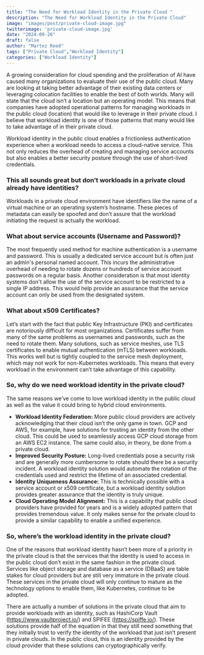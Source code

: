 ```yaml
---
title: "The Need for Workload Identity in the Private Cloud "
description: "The Need for Workload Identity in the Private Cloud"
image: "images/post/private-cloud-image.jpg"
twitterimage: 'private-cloud-image.jpg'
date: "2024-09-26"
draft: false
author: "Martez Reed"
tags: ["Private Cloud","Workload Identity"]
categories: ["Workload Identity"]
---
```


A growing consideration for cloud spending and the proliferation of AI have caused many organizations to evaluate their use of the public cloud. Many are looking at taking better advantage of their existing data centers or leveraging colocation facilities to enable the best of both worlds. Many will state that the cloud isn’t a location but an operating model. This means that companies have adopted operational patterns for managing workloads in the public cloud (location) that would like to leverage in their private cloud. I believe that workload identity is one of those patterns that many would like to take advantage of in their private cloud.

Workload identity in the public cloud enables a frictionless authentication experience when a workload needs to access a cloud-native service. This not only reduces the overhead of creating and managing service accounts but also enables a better security posture through the use of short-lived credentials. 

### This all sounds great but don’t workloads in a private cloud already have identities? 

Workloads in a private cloud environment have identifiers like the name of a virtual machine or an operating system’s hostname. These pieces of metadata can easily be spoofed and don’t assure that the workload initiating the request is actually the workload. 

### What about service accounts (Username and Password)?

The most frequently used method for machine authentication is a username and password. This is usually a dedicated service account but is often just an admin's personal named account. This incurs the administrative overhead of needing to rotate dozens or hundreds of service account passwords on a regular basis. Another consideration is that most identity systems don't allow the use of the service account to be restricted to a single IP address. This would help provide an assurance that the service account can only be used from the designated system.

### What about x509 Certificates?

Let’s start with the fact that public Key Infrastructure (PKI) and certificates are notoriously difficult for most organizations. Certificates suffer from many of the same problems as usernames and passwords, such as the need to rotate them. Many solutions, such as service meshes, use TLS certificates to enable mutual authentication (mTLS) between workloads. This works well but is tightly coupled to the service mesh deployment, which may not work for non-Kubernetes workloads. This means that every workload in the environment can’t take advantage of this capability.

### So, why do we need workload identity in the private cloud? 

The same reasons we’ve come to love workload identity in the public cloud as well as the value it could bring to hybrid cloud environments.

* **Workload Identity Federation:** More public cloud providers are actively acknowledging that their cloud isn’t the only game in town. GCP and AWS, for example, have solutions for trusting an identity from the other cloud. This could be used to seamlessly access GCP cloud storage from an AWS EC2 instance. The same could also, in theory, be done from a private cloud.
* **Improved Security Posture:** Long-lived credentials pose a security risk and are generally more cumbersome to rotate should there be a security incident. A workload identity solution would automate the rotation of the credentials used and restrict the lifetime of an associated credential.
* **Identity Uniqueness Assurance:** This is technically possible with a service account or x509 certificate, but a workload identity solution provides greater assurance that the identity is truly unique.
* **Cloud Operating Model Alignment:** This is a capability that public cloud providers have provided for years and is a widely adopted pattern that provides tremendous value. It only makes sense for the private cloud to provide a similar capability to enable a unified experience.

### So, where’s the workload identity in the private cloud? 

One of the reasons that workload identity hasn’t been more of a priority in the private cloud is that the services that the identity is used to access in the public cloud don’t exist in the same fashion in the private cloud. Services like object storage and database as a service (DBaaS) are table stakes for cloud providers but are still very immature in the private cloud. These services in the private cloud will only continue to mature as the technology options to enable them, like Kubernetes, continue to be adopted.

There are actually a number of solutions in the private cloud that aim to provide workloads with an identity, such as HashiCorp Vault (https://www.vaultproject.io/) and SPIFEE (https://spiffe.io/). These solutions provide half of the equation in that they still need something that they initially trust to verify the identity of the workload that just isn’t present in private clouds. In the public cloud, this is an identity provided by the cloud provider that these solutions can cryptographically verify.